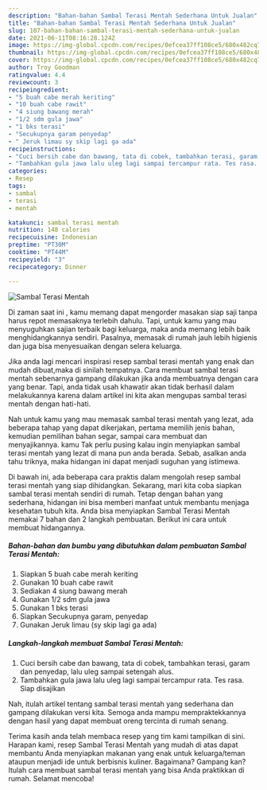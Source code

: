 ```yaml
---
description: "Bahan-bahan Sambal Terasi Mentah Sederhana Untuk Jualan"
title: "Bahan-bahan Sambal Terasi Mentah Sederhana Untuk Jualan"
slug: 107-bahan-bahan-sambal-terasi-mentah-sederhana-untuk-jualan
date: 2021-06-11T08:16:28.124Z
image: https://img-global.cpcdn.com/recipes/0efcea37ff108ce5/680x482cq70/sambal-terasi-mentah-foto-resep-utama.jpg
thumbnail: https://img-global.cpcdn.com/recipes/0efcea37ff108ce5/680x482cq70/sambal-terasi-mentah-foto-resep-utama.jpg
cover: https://img-global.cpcdn.com/recipes/0efcea37ff108ce5/680x482cq70/sambal-terasi-mentah-foto-resep-utama.jpg
author: Troy Goodman
ratingvalue: 4.4
reviewcount: 3
recipeingredient:
- "5 buah cabe merah keriting"
- "10 buah cabe rawit"
- "4 siung bawang merah"
- "1/2 sdm gula jawa"
- "1 bks terasi"
- "Secukupnya garam penyedap"
- " Jeruk limau sy skip lagi ga ada"
recipeinstructions:
- "Cuci bersih cabe dan bawang, tata di cobek, tambahkan terasi, garam dan penyedap, lalu uleg sampai setengah alus."
- "Tambahkan gula jawa lalu uleg lagi sampai tercampur rata. Tes rasa. Siap disajikan"
categories:
- Resep
tags:
- sambal
- terasi
- mentah

katakunci: sambal terasi mentah 
nutrition: 148 calories
recipecuisine: Indonesian
preptime: "PT30M"
cooktime: "PT44M"
recipeyield: "3"
recipecategory: Dinner

---
```



![Sambal Terasi Mentah](https://img-global.cpcdn.com/recipes/0efcea37ff108ce5/680x482cq70/sambal-terasi-mentah-foto-resep-utama.jpg)

Di zaman  saat ini , kamu memang dapat mengorder masakan siap saji tanpa harus repot memasaknya terlebih dahulu. Tapi, untuk kamu yang mau menyuguhkan sajian terbaik bagi keluarga, maka anda memang lebih baik menghidangkannya sendiri. Pasalnya, memasak di rumah jauh lebih higienis dan juga bisa menyesuaikan dengan selera keluarga.

Jika anda lagi mencari inspirasi resep sambal terasi mentah yang enak dan mudah dibuat,maka di sinilah tempatnya. Cara membuat sambal terasi mentah  sebenarnya gampang dilakukan jika anda membuatnya dengan cara yang benar. Tapi, anda tidak usah khawatir akan tidak berhasil dalam melakukannya 
karena dalam artikel ini kita akan mengupas sambal terasi mentah dengan hati-hati.  



Nah untuk kamu yang mau memasak sambal terasi mentah yang lezat, ada beberapa tahap yang dapat dikerjakan, pertama memilih jenis bahan, kemudian pemilihan bahan segar, sampai cara membuat dan menyajikannya. kamu Tak perlu pusing kalau ingin menyiapkan sambal terasi mentah yang lezat di mana pun anda berada. Sebab, asalkan anda  tahu triknya, maka hidangan ini dapat menjadi suguhan yang istimewa.

Di bawah ini, ada beberapa cara praktis  dalam mengolah resep sambal terasi mentah yang siap dihidangkan. Sekarang, mari kita coba siapkan sambal terasi mentah sendiri di rumah. Tetap dengan bahan yang sederhana, hidangan ini bisa memberi manfaat untuk membantu menjaga kesehatan tubuh kita. Anda bisa menyiapkan Sambal Terasi Mentah memakai 7 bahan dan 2 langkah pembuatan. Berikut ini cara untuk membuat hidangannya.

<!--inarticleads1-->

##### Bahan-bahan dan bumbu yang dibutuhkan dalam pembuatan Sambal Terasi Mentah:

1. Siapkan 5 buah cabe merah keriting
1. Gunakan 10 buah cabe rawit
1. Sediakan 4 siung bawang merah
1. Gunakan 1/2 sdm gula jawa
1. Gunakan 1 bks terasi
1. Siapkan Secukupnya garam, penyedap
1. Gunakan  Jeruk limau (sy skip lagi ga ada)




<!--inarticleads2-->

##### Langkah-langkah membuat Sambal Terasi Mentah:

1. Cuci bersih cabe dan bawang, tata di cobek, tambahkan terasi, garam dan penyedap, lalu uleg sampai setengah alus.
1. Tambahkan gula jawa lalu uleg lagi sampai tercampur rata. Tes rasa. Siap disajikan




Nah, itulah artikel tentang  sambal terasi mentah  yang sederhana dan gampang dilakukan versi kita. Semoga anda mampu mempraktekkannya dengan hasil yang dapat membuat oreng tercinta di rumah senang. 

Terima kasih anda telah membaca resep yang tim kami tampilkan di sini. Harapan kami, resep  Sambal Terasi Mentah yang mudah di atas dapat membantu Anda menyiapkan makanan yang enak untuk keluarga/teman ataupun menjadi ide untuk berbisnis kuliner. Bagaimana? Gampang kan? Itulah cara membuat sambal terasi mentah yang bisa Anda praktikkan di rumah. Selamat mencoba!


